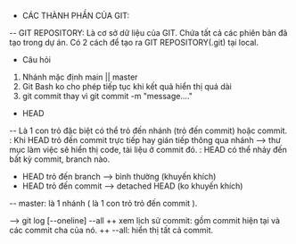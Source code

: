 - CÁC THÀNH PHẦN CỦA GIT:

-- GIT REPOSITORY: Là cơ sở dữ liệu của GIT. Chứa tất cả các phiên bản
đã tạo trong dự án. Có 2 cách để tạo ra GIT REPOSITORY(.git) tại local.

- Câu hỏi

1. Nhánh mặc định main || master
2. Git Bash ko cho phép tiếp tục khi kết quả hiển thị quá dài
3. git commit thay vì git commit -m "message...."

- HEAD

-- Là 1 con trỏ đặc biệt có thể trỏ đến nhánh (trỏ đến commit) hoặc commit.
: Khi HEAD trỏ đến commit trực tiếp hay gián tiếp thông qua nhánh
--> thư mục làm việc sẽ hiển thị code, tài liệu ở commit đó.
: HEAD có thể nhảy đến bất kỳ commit, branch nào.

- HEAD trỏ đến branch --> bình thường (khuyến khích)
- HEAD trỏ đến commit --> detached HEAD (ko khuyến khích)

-- master: là 1 nhánh ( là 1 con trỏ trỏ đến commit ).

--> git log [--oneline] --all
++ xem lịch sử commit: gồm commit hiện tại và các commit cha của nó.
++ --all: hiển thị tất cả commit.
